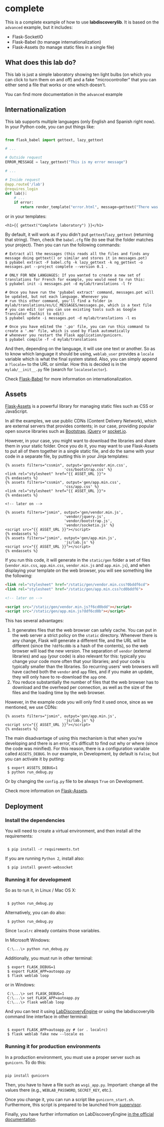 # complete

This is a complete example of how to use **labdiscoverylib**. It is based on the `advanced` example, but it includes:
 * Flask-SocketIO
 * Flask-Babel (to manage internationalization)
 * Flask-Assets (to manage static files in a single file)

## What does this lab do?

This lab is just a simple laboratory showing ten light bulbs (on which you can click to turn them on and off) and a fake "microcontroller" that you can either send a file that works or one which doesn't.

You can find more documentation in the `advanced` example

## Internationalization

This lab supports multiple languages (only English and Spanish right now). In your Python code, you can put things like:

```python

from flask_babel import gettext, lazy_gettext

# ...

# Outside request
ERROR_MESSAGE = lazy_gettext("This is my error message")

# ...

# Inside request
@app.route('/lab')
@requires_login
def lab():
    # ...
    if error:
       return render_template("error.html", message=gettext("There was an error in the server"))
```

or in your templates:

```jinja
<h1>{{ gettext("Complete laboratory") }}</h1>
```

By default, it will work as if you didn't put ``gettext``/``lazy_gettext`` (returning that string). Then, check the ``babel.cfg`` file (to see that the folder matches your project). Then you can run the following commands:

```shell
# Extract all the messages (this reads all the files and finds any message doing gettext() or similar and stores it in messages.pot)
$ pybabel extract -F babel.cfg -k lazy_gettext -k ng_gettext -o messages.pot --project complete --version 0.1 .

# ONLY FOR NEW LANGUAGES: If you wanted to create a new set of translations for French for example, you would need to run this:
$ pybabel init -i messages.pot -d mylab/translations -l fr

# Once you have run the 'pybabel extract' command, messages.pot will be updated, but not each language. Whenever you
# run this other command, you'll find a folder in mylab/translations/es/LC_MESSAGES/messages.po, which is a text file
# you can edit (or you can use existing tools such as Google Translator Toolkit to edit)
$ pybabel update -i messages.pot -d mylab/translations -l es

# Once you have edited the '.po' file, you can run this command to create a '.mo' file, which is used by Flask automatically
# whenever you restart the Flask application/gunicorn.
$ pybabel compile -f -d mylab/translations
```

And then, depending on the language, it will use one text or another. So as to know which language it should be using, ``weblab_user`` provides a ``locale`` variable which is what the final system stated. Also, you can simply append a ``?locale=`` to the URL or similar. How this is decided is in the ``mylab/__init__.py`` file (search for ``localeselector``).

Check [Flask-Babel](https://pythonhosted.org/Flask-Babel/) for more information on internationalization.

## Assets

[Flask-Assets](https://flask-assets.readthedocs.io/) is a powerful library for managing static files such as CSS or JavaScript.

In all the examples, we use public CDNs (Content Delivery Network), which are external servers that provides contents; in our case, providing popular open source libraries such as [Bootstrap](http://getbootstrap.com/), [jQuery](https://jquery.com/) or [socket.io](https://socket.io/).

However, in your case, you might want to download the libraries and share them in your static folder. Once you do it, you may want to use Flask-Assets to put all of them together in a single static file, and do the same with your code in a separate file, by putting this in your Jinja templates:

```jinja
{% assets filters="cssmin", output='gen/vendor.min.css',
                           'css/bootstrap.css' %}
<link rel="stylesheet" href="{{ ASSET_URL }}">
{% endassets %}
{% assets filters="cssmin", output='gen/app.min.css',
                           'css/app.css' %}
<link rel="stylesheet" href="{{ ASSET_URL }}">
{% endassets %}

<!-- later on -->

{% assets filters="jsmin", output='gen/vendor.min.js',
                           'vendor/jquery.js',
                           'vendor/bootstrap.js',
                           'vendor/socketio.js' %}
<script src="{{ ASSET_URL }}"></script>
{% endassets %}
{% assets filters="jsmin", output='gen/app.min.js',
                           'js/lab.js' %}
<script src="{{ ASSET_URL }}"></script>
{% endassets %}
```

If you run this code, it will generate in the ``static/gen`` folder a set of files (``vendor.min.css``, ``app.min.css``, ``vendor.min.js`` and ``app.min.js``), and when displaying your template on the web browser, you will see something like the following:

```html
<link rel="stylesheet" href="/static/gen/vendor.min.css?0bddf6cd">
<link rel="stylesheet" href="/static/gen/app.min.css?cd0bddf6">

<!-- later on -->

<script src="/static/gen/vendor.min.js?f6cd0bdd"></script>
<script src="/static/gen/app.min.js?ddf6cd0b"></script>
```

This has several advantages:
 1. It generates files that the web browser can safely cache. You can put in the web server a strict policy on the ``static`` directory. Whenever there is any change, Flask will generate a different file, and the URL will be different (since the ``?ddf6cd0b`` is a hash of the contents), so the web browser will load the new version. The separation of ``vendor`` (external libraries) and ``app`` (your code) is also relevant for this: typically you change your code more often that your libraries; and your code is typically smaller than the libraries. So recurring users' web browsers will have cached both the ``vendor`` and ``app`` files, and if you make an update, they will only have to re-download the ``app`` one.
 1. You reduce substantially the number of files that the web browser has to download and the overhead per connection, as well as the size of the files and the loading time by the web browser.

However, in the example code you will only find it used once, since as we mentioned, we use CDNs:
```jinja
{% assets filters="jsmin", output='gen/app.min.js',
                           'js/lab.js' %}
<script src="{{ ASSET_URL }}"></script>
{% endassets %}
```

The main disadvantage of using this mechanism is that when you're developing and there is an error, it's difficult to find out why or where (since the code was minified). For this reason, there is a configuration variable called ``ASSETS_DEBUG``. In our example, in Development, by default is ``False``; but you can activate it by putting:

```shell
 $ export ASSETS_DEBUG=1
 $ python run_debug.py
```

Or by changing the ``config.py`` file to be always ``True`` on Development.

Check more information on [Flask-Assets](https://flask-assets.readthedocs.io/).

## Deployment

### Install the dependencies

You will need to create a virtual environment, and then install all the requirements:

```shell

 $ pip install -r requirements.txt
```

If you are running ``Python 2``, install also:

```shell
 $ pip install gevent-websocket
```

### Running it for development

So as to run it, in Linux / Mac OS X:

```shell

 $ python run_debug.py

```

Alternatively, you can do also:
```shell
 $ python run_debug.py
```

Since ``localrc`` already contains those variables.

In Microsoft Windows:
```shell
 C:\...\> python run_debug.py
```

Additionally, you must run in other terminal:
```shell
 $ export FLASK_DEBUG=1
 $ export FLASK_APP=autoapp.py
 $ flask weblab loop
```

or in Windows:

```shell
 C:\...\> set FLASK_DEBUG=1
 C:\...\> set FLASK_APP=autoapp.py
 C:\...\> flask weblab loop
```


And you can test it using [LabDiscoveryEngine](https://developers.labsland.com/labdiscoveryengine/) or using the labdiscoverylib command line interface in other terminal:

```shell

 $ export FLASK_APP=autoapp.py # (or . localrc)
 $ flask weblab fake new --locale es
```

### Running it for production environments

In a production environment, you must use a proper server such as `gunicorn`. To do this:

```shell

pip install gunicorn

```

Then, you have to have a file such as `wsgi_app.py`. Important: change all the values there (e.g., `WEBLAB_PASSWORD`, `SECRET_KEY`, etc.).

Once you change it, you can run a script like `gunicorn_start.sh`. Furthermore, this script is prepared to be launched from [supervisor](http://supervisord.org/).

Finally, you have further information on LabDiscoveryEngine [in the official documentation](http://developers.labsland.com/labdiscoveryengine/).

